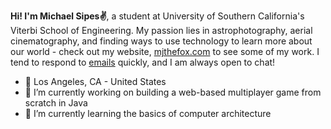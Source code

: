 [email]: mailto:<mjsipes@gmail.com>
[website]: https://mjthefox.com


**Hi! I'm Michael Sipes✌️**, a student at University of Southern California's Viterbi School of Engineering. My passion lies in astrophotography, aerial cinematography, and finding ways to use technology to learn more about our world - check out my website, [mjthefox.com](website) to see some of my work. 
I tend to respond to [emails](email) quickly, and I am always open to chat!

- 📌 Los Angeles, CA - United States
- 🔭 I’m currently working on building a web-based multiplayer game from scratch in Java
- 📖 I’m currently learning the basics of computer architecture


<!--
**mjsipes/mjsipes** is a ✨ _special_ ✨ repository because its `README.md` (this file) appears on your GitHub profile.

Here are some ideas to get you started:

- 🔭 I’m currently working on ...
- 🌱 I’m currently learning ...
- 👯 I’m looking to collaborate on ...
- 🤔 I’m looking for help with ...
- 💬 Ask me about ...
- 📫 How to reach me: ...
- 😄 Pronouns: ...
- ⚡ Fun fact: ...
-->
